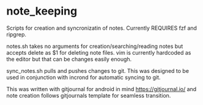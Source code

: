 # note_keeping
Scripts for creation and syncronizatin of notes.
Currently REQUIRES fzf and ripgrep.

notes.sh takes no arguments for creation/searching/reading notes but accepts delete as $1 for deleting note files.
vim is currently hardcoded as the editor but that can be changes easily enough.

sync_notes.sh pulls and pushes changes to git.
This was designed to be used in conjunction with incrond for automatic syncing to git.

This was written with gitjournal for android in mind https://gitjournal.io/ and note creation follows gitjournals template for seamless transition.
